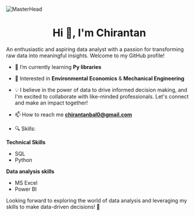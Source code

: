 ![MasterHead](https://i.pinimg.com/originals/6f/a6/2f/6fa62f316d155c5f56a9ca283cd06741.png)
<h1 align="center">Hi 👋, I'm Chirantan</h1>
An enthusiastic and aspiring data analyst with a passion for transforming raw data into meaningful insights. Welcome to my GitHub profile!

- 🌱 I’m currently learning **Py libraries**

- 💬 Interested in **Environmental Economics** & **Mechanical Engineering** 

- 💡 I believe in the power of data to drive informed decision making, and I'm excited to collaborate with like-minded professionals. Let's connect and make an impact together!

- 📫 How to reach me **chirantanbal0@gmail.com**

- 🔍 Skills:

**Technical Skills**
- SQL
- Python

**Data analysis skills**
- MS Excel
- Power BI

Looking forward to exploring the world of data analysis and leveraging my skills to make data-driven decisions! 🚀
